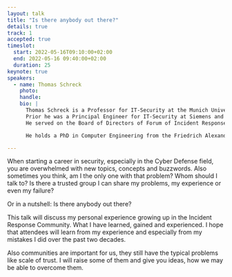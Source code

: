 ```yaml
---
layout: talk
title: "Is there anybody out there?"
details: true
track: 1
accepted: true
timeslot:
  start: 2022-05-16T09:10:00+02:00
  end: 2022-05-16 09:40:00+02:00
  duration: 25
keynote: true
speakers: 
  - name: Thomas Schreck
    photo: 
    handle: 
    bio: |
      Thomas Schreck is a Professor for IT-Security at the Munich University of Applied Sciences.
      Prior he was a Principal Engineer for IT-Security at Siemens and the Head of Siemens CERT.
      He served on the Board of Directors of Forum of Incident Response and Security Teams between 2015 and 2021and was the Chairman from 2017 to 2019.

      He holds a PhD in Computer Engineering from the Friedrich Alexander University Erlangen-Nuremberg and a Diploma in Computer Science from the University of Applied Sciences Landshut.

---
```


When starting a career in security, especially in the Cyber Defense field, you are overwhelmed with new topics, concepts and buzzwords.
Also sometimes you think, am I the only one with that problem?
Whom should I talk to? Is there a trusted group I can share my problems, my experience or even my failure?

Or in a nutshell: Is there anybody out there?

This talk will discuss my personal experience growing up in the Incident Response Community.
What I have learned, gained and experienced.
I hope that attendees will learn from my experience and especially from my mistakes I did over the past two decades.

Also communities are important for us, they still have the typical problems like scale of trust.
I will raise some of them and give you ideas, how we may be able to overcome them.
